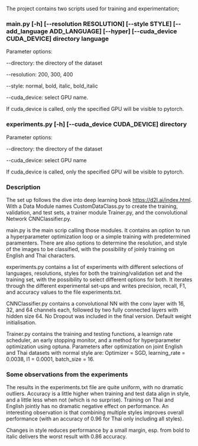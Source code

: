 The project contains two scripts used for training and experimentation; 

### main.py [-h] [--resolution RESOLUTION] [--style STYLE] [--add_language ADD_LANGUAGE] [--hyper] [--cuda_device CUDA_DEVICE] directory language
      
Parameter options: 
      
--directory: the directory of the dataset
                
--resolution: 200, 300, 400
                
--style: normal, bold, italic, bold_italic
                
--cuda_device: select GPU name. 
                
If cuda_device is called, only the specified GPU will be visible to pytorch. 
                
### experiments.py [-h]  [--cuda_device CUDA_DEVICE] directory 
     
Parameter options: 
      
--directory: the directory of the dataset
                
--cuda_device: select GPU name

If cuda_device is called, only the specified GPU will be visible to pytorch.

### Description 

The set up follows the dive into deep learning book https://d2l.ai/index.html. With a Data Module names CustomDataClass.py to create the training, validation, and test sets, a trainer module Trainer.py, and the convolutional Network CNNClassifier.py. 

main.py is the main scrip calling those modules. It contains an option to run a hyperparameter optimization loop or a simple training with predetermined paramenters. There are also options to determine the resolution, and style of the images to be classified, with the possibility of joinly training on English and Thai characters. 

experiments.py contains a list of experiments with different selections of languages, resolutions, styles for both the training/validation set and the training set, with the possibility to select different options for both. It iterates through the different experimental set-ups and writes precision, recall, F1, and accuracy values to the file experiments.txt.

CNNClassifier.py contains a convolutional NN with the conv layer with 16, 32, and 64 channels each, followed by two fully connected layers with hidden size 64. No Dropout was included in the final version. Default weight initialisation. 

Trainer.py contains the training and testing functions, a learnign rate scheduler, an early stopping monitor, and a method for hyperparameter optimization using optuna. Parameters after optimization on joint English and Thai datasets with normal style are: Optimizer = SGD, learning_rate = 0.0038, l1 = 0.0001, batch_size = 16.

### Some observations from the experiments

The results in the experiments.txt file are quite uniform, with no dramatic outliers. Accuracy is a little higher when training and test data align in style, and a little less when not (which is no surprise). Training on Thai and English jointly has no dramatic negative effect on performance. An interesting observation is that combining multiple styles improves overall performance (with an accuracy of 0.96 for Thai only including all styles). 

Changes in style reduces performance by a small margin, esp. from bold to italic delivers the worst result with 0.86 accuracy. 
